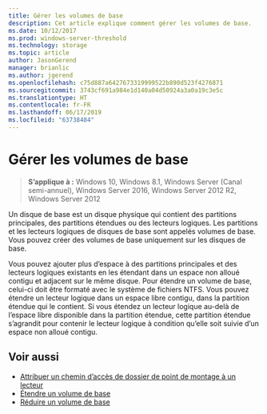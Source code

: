 ```yaml
---
title: Gérer les volumes de base
description: Cet article explique comment gérer les volumes de base.
ms.date: 10/12/2017
ms.prod: windows-server-threshold
ms.technology: storage
ms.topic: article
author: JasonGerend
manager: brianlic
ms.author: jgerend
ms.openlocfilehash: c75d887a6427673319999522b890d523f4276871
ms.sourcegitcommit: 3743cf691a984e1d140a04d50924a3a0a19c3e5c
ms.translationtype: HT
ms.contentlocale: fr-FR
ms.lasthandoff: 06/17/2019
ms.locfileid: "63738484"
---
```

# <a name="manage-basic-volumes"></a>Gérer les volumes de base

> **S’applique à :** Windows 10, Windows 8.1, Windows Server (Canal semi-annuel), Windows Server 2016, Windows Server 2012 R2, Windows Server 2012

Un disque de base est un disque physique qui contient des partitions principales, des partitions étendues ou des lecteurs logiques. Les partitions et les lecteurs logiques de disques de base sont appelés volumes de base. Vous pouvez créer des volumes de base uniquement sur les disques de base.

Vous pouvez ajouter plus d’espace à des partitions principales et des lecteurs logiques existants en les étendant dans un espace non alloué contigu et adjacent sur le même disque. Pour étendre un volume de base, celui-ci doit être formaté avec le système de fichiers NTFS. Vous pouvez étendre un lecteur logique dans un espace libre contigu, dans la partition étendue qui le contient. Si vous étendez un lecteur logique au-delà de l’espace libre disponible dans la partition étendue, cette partition étendue s’agrandit pour contenir le lecteur logique à condition qu’elle soit suivie d’un espace non alloué contigu.

## <a name="see-also"></a>Voir aussi

-   [Attribuer un chemin d’accès de dossier de point de montage à un lecteur](assign-a-mount-point-folder-path-to-a-drive.md)
-   [Étendre un volume de base](extend-a-basic-volume.md)
-   [Réduire un volume de base](shrink-a-basic-volume.md)